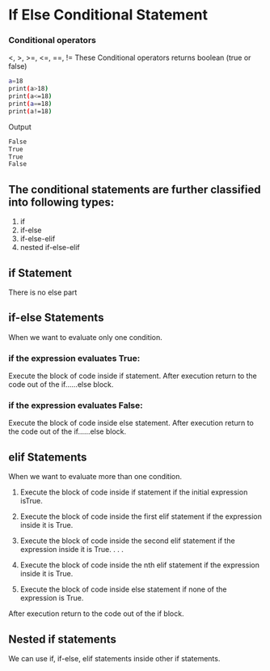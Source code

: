 # If Else Conditional Statement

### Conditional operators

<, >, >=, <=, ==, !=
These Conditional operators returns boolean (true or false)

``` bash
a=18
print(a>18)
print(a<=18)
print(a==18)
print(a!=18)
```
Output
``` bash
False
True
True
False
```
## The conditional statements are further classified into following types:

1) if
2) if-else
3) if-else-elif
4) nested if-else-elif

## if Statement

There is no else part

## if-else Statements

When we want to evaluate only one condition.

### if the expression evaluates True:
Execute the block of code inside if statement. After execution return to the code out of the if……else block.

### if the expression evaluates False:
Execute the block of code inside else statement. After execution return to the code out of the if……else block.

## elif Statements

When we want to evaluate more than one condition.

1) Execute the block of code inside if statement if the initial expression isTrue.

2) Execute the block of code inside the first elif statement if the expression inside it is True. 

3) Execute the block of code inside the second elif statement if the expression inside it is True.
.
.
.
4) Execute the block of code inside the nth elif statement if the expression inside it is True.

5) Execute the block of code inside else statement if none of the expression is True. 

After execution return to the code out of the if block.

## Nested if statements

We can use if, if-else, elif statements inside other if statements.
